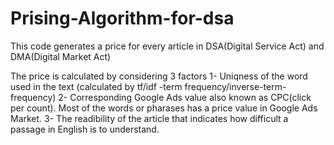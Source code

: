 # Prising-Algorithm-for-dsa

This code generates a price for every article in DSA(Digital Service Act) and DMA(Digital Market Act)

The price is calculated by considering 3 factors
1- Uniqness of the word used in the text (calculated by tf/idf -term frequency/inverse-term-frequency)
2- Corresponding Google Ads value also known as CPC(click per count). Most of the words or pharases has a price value in Google Ads Market. 
3- The readibility of the article that indicates how difficult a passage in English is to understand.

